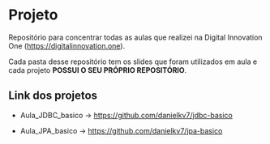 # Projeto
Repositório para concentrar todas as aulas que realizei na Digital Innovation One (https://digitalinnovation.one). 

Cada pasta desse repositório tem os slides que foram utilizados em aula e cada projeto **POSSUI O SEU PRÓPRIO REPOSITÓRIO**.

## Link dos projetos
- Aula_JDBC_basico -> https://github.com/danielkv7/jdbc-basico

- Aula_JPA_basico -> https://github.com/danielkv7/jpa-basico
